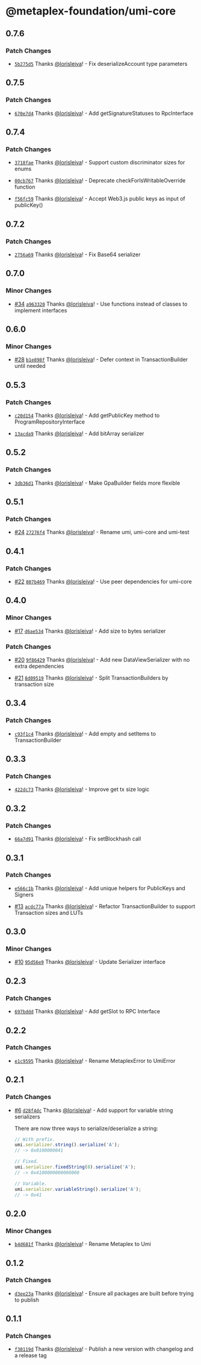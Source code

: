 # @metaplex-foundation/umi-core

## 0.7.6

### Patch Changes

- [`5b275d5`](https://github.com/metaplex-foundation/umi/commit/5b275d53680d66fcd77b1b09a30bf101036e22b3) Thanks [@lorisleiva](https://github.com/lorisleiva)! - Fix deserializeAccount type parameters

## 0.7.5

### Patch Changes

- [`670e7d4`](https://github.com/metaplex-foundation/umi/commit/670e7d4ba00e41802226ee7c722a116ef141891f) Thanks [@lorisleiva](https://github.com/lorisleiva)! - Add getSignatureStatuses to RpcInterface

## 0.7.4

### Patch Changes

- [`3718fae`](https://github.com/metaplex-foundation/umi/commit/3718faeafc28400313aa93f8e4db3945218ffb0b) Thanks [@lorisleiva](https://github.com/lorisleiva)! - Support custom discriminator sizes for enums

- [`00cb767`](https://github.com/metaplex-foundation/umi/commit/00cb7671976a63670bd71b70a06d5452b0761f62) Thanks [@lorisleiva](https://github.com/lorisleiva)! - Deprecate checkForIsWritableOverride function

- [`f56fc59`](https://github.com/metaplex-foundation/umi/commit/f56fc59eee0deebf347e22a097c19aca1332a52a) Thanks [@lorisleiva](https://github.com/lorisleiva)! - Accept Web3.js public keys as input of publicKey()

## 0.7.2

### Patch Changes

- [`2756a69`](https://github.com/metaplex-foundation/umi/commit/2756a693fb1d5d1a90608744ca73165b663cc729) Thanks [@lorisleiva](https://github.com/lorisleiva)! - Fix Base64 serializer

## 0.7.0

### Minor Changes

- [#34](https://github.com/metaplex-foundation/umi/pull/34) [`a963320`](https://github.com/metaplex-foundation/umi/commit/a9633202645a23b19c00ec973e93f5e5fda0776d) Thanks [@lorisleiva](https://github.com/lorisleiva)! - Use functions instead of classes to implement interfaces

## 0.6.0

### Minor Changes

- [#28](https://github.com/metaplex-foundation/umi/pull/28) [`b1e898f`](https://github.com/metaplex-foundation/umi/commit/b1e898fb8f78eb3b7acedd6b77dcdfd161164b00) Thanks [@lorisleiva](https://github.com/lorisleiva)! - Defer context in TransactionBuilder until needed

## 0.5.3

### Patch Changes

- [`c20d154`](https://github.com/metaplex-foundation/umi/commit/c20d15448537a93d7fe7a5f4765e0d3880ccc8cf) Thanks [@lorisleiva](https://github.com/lorisleiva)! - Add getPublicKey method to ProgramRepositoryInterface

- [`13acda9`](https://github.com/metaplex-foundation/umi/commit/13acda9d8c968716289e47b3e19b888f8ba11857) Thanks [@lorisleiva](https://github.com/lorisleiva)! - Add bitArray serializer

## 0.5.2

### Patch Changes

- [`3db36d1`](https://github.com/metaplex-foundation/umi/commit/3db36d13e281a171f407e9652e2404d54c2971bd) Thanks [@lorisleiva](https://github.com/lorisleiva)! - Make GpaBuilder fields more flexible

## 0.5.1

### Patch Changes

- [#24](https://github.com/metaplex-foundation/umi/pull/24) [`27276f4`](https://github.com/metaplex-foundation/umi/commit/27276f4ab5865bd55a5682990c5e48aa2d9b10cd) Thanks [@lorisleiva](https://github.com/lorisleiva)! - Rename umi, umi-core and umi-test

## 0.4.1

### Patch Changes

- [#22](https://github.com/metaplex-foundation/umi/pull/22) [`807b469`](https://github.com/metaplex-foundation/umi/commit/807b4691ed843f6a4247317362d71b6457ad291d) Thanks [@lorisleiva](https://github.com/lorisleiva)! - Use peer dependencies for umi-core

## 0.4.0

### Minor Changes

- [#17](https://github.com/metaplex-foundation/umi/pull/17) [`d6ae534`](https://github.com/metaplex-foundation/umi/commit/d6ae5345ef4b8b8abca1cef04fd64e95f517e656) Thanks [@lorisleiva](https://github.com/lorisleiva)! - Add size to bytes serializer

### Patch Changes

- [#20](https://github.com/metaplex-foundation/umi/pull/20) [`9f86429`](https://github.com/metaplex-foundation/umi/commit/9f8642945f000d84b07005bebe479be9a562db87) Thanks [@lorisleiva](https://github.com/lorisleiva)! - Add new DataViewSerializer with no extra dependencies

- [#21](https://github.com/metaplex-foundation/umi/pull/21) [`8d09519`](https://github.com/metaplex-foundation/umi/commit/8d0951983756a8c147ac3f4f95bb7cfc86294aa4) Thanks [@lorisleiva](https://github.com/lorisleiva)! - Split TransactionBuilders by transaction size

## 0.3.4

### Patch Changes

- [`c93f1c4`](https://github.com/metaplex-foundation/umi/commit/c93f1c487d347fa27163d29a8caefd1d035e9052) Thanks [@lorisleiva](https://github.com/lorisleiva)! - Add empty and setItems to TransactionBuilder

## 0.3.3

### Patch Changes

- [`422dc73`](https://github.com/metaplex-foundation/umi/commit/422dc73b5a5d84e89665ef69972a90cc947a20e5) Thanks [@lorisleiva](https://github.com/lorisleiva)! - Improve get tx size logic

## 0.3.2

### Patch Changes

- [`66a7d91`](https://github.com/metaplex-foundation/umi/commit/66a7d919146ee348739438f7b0e33cc746d5d1ba) Thanks [@lorisleiva](https://github.com/lorisleiva)! - Fix setBlockhash call

## 0.3.1

### Patch Changes

- [`e566c1b`](https://github.com/metaplex-foundation/umi/commit/e566c1ba7232e1020234a750ec83607d50f60c56) Thanks [@lorisleiva](https://github.com/lorisleiva)! - Add unique helpers for PublicKeys and Signers

- [#13](https://github.com/metaplex-foundation/umi/pull/13) [`acdc77a`](https://github.com/metaplex-foundation/umi/commit/acdc77af0f6c6e231b42b22e116497908043c57c) Thanks [@lorisleiva](https://github.com/lorisleiva)! - Refactor TransactionBuilder to support Transaction sizes and LUTs

## 0.3.0

### Minor Changes

- [#10](https://github.com/metaplex-foundation/umi/pull/10) [`95d56e9`](https://github.com/metaplex-foundation/umi/commit/95d56e969b3da53e7b60758db4c530d206765697) Thanks [@lorisleiva](https://github.com/lorisleiva)! - Update Serializer interface

## 0.2.3

### Patch Changes

- [`697bddd`](https://github.com/metaplex-foundation/umi/commit/697bddd6cdd520bd1f9190eb9827c3f351512145) Thanks [@lorisleiva](https://github.com/lorisleiva)! - Add getSlot to RPC Interface

## 0.2.2

### Patch Changes

- [`e1c9595`](https://github.com/metaplex-foundation/umi/commit/e1c9595dd7f0aeb4469e86a496bc25bbb43a1b5d) Thanks [@lorisleiva](https://github.com/lorisleiva)! - Rename MetaplexError to UmiError

## 0.2.1

### Patch Changes

- [#6](https://github.com/metaplex-foundation/umi/pull/6) [`d28f4dc`](https://github.com/metaplex-foundation/umi/commit/d28f4dc05c45f35a429fa818e060aed648778718) Thanks [@lorisleiva](https://github.com/lorisleiva)! - Add support for variable string serializers

  There are now three ways to serialize/deserialize a string:

  ```ts
  // With prefix.
  umi.serializer.string().serialize('A');
  // -> 0x0100000041

  // Fixed.
  umi.serializer.fixedString(8).serialize('A');
  // -> 0x4100000000000000

  // Variable.
  umi.serializer.variableString().serialize('A');
  // -> 0x41
  ```

## 0.2.0

### Minor Changes

- [`b4d681f`](https://github.com/metaplex-foundation/umi/commit/b4d681fd173fb5cc6fe7907c610a23703695c4f6) Thanks [@lorisleiva](https://github.com/lorisleiva)! - Rename Metaplex to Umi

## 0.1.2

### Patch Changes

- [`d3ee23a`](https://github.com/metaplex-foundation/umi/commit/d3ee23aa7ee19a4c6db0e3556e58ee4d12b8ab2b) Thanks [@lorisleiva](https://github.com/lorisleiva)! - Ensure all packages are built before trying to publish

## 0.1.1

### Patch Changes

- [`f30119d`](https://github.com/metaplex-foundation/umi/commit/f30119daf5c51d893c654a064f5fabeb9246aa41) Thanks [@lorisleiva](https://github.com/lorisleiva)! - Publish a new version with changelog and a release tag
